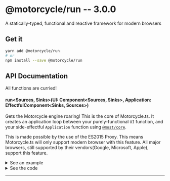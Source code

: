 # @motorcycle/run -- 3.0.0

A statically-typed, functional and reactive framework for modern browsers

## Get it
```sh
yarn add @motorcycle/run
# or
npm install --save @motorcycle/run
```

## API Documentation

All functions are curried!

#### run\<Sources, Sinks\>(UI: Component\<Sources, Sinks\>, Application: EffectfulComponent\<Sinks, Sources\>)

<p>

Gets the Motorcycle engine roaring! This is the core of Motorcycle.ts. It 
creates an application loop between your purely-functional `UI` function, and your
side-effectful `Application` function using [`@most/core`](https://github.com/mostjs/core).

This is made possible by the use of the ES2015 Proxy. This means Motorcycle.ts
will only support modern browser with this feature. All major browsers, still 
supported by their vendors(Google, Microsoft, Apple), support this feature.

</p>


<details>
  <summary>See an example</summary>
  
```typescript
import { run } from '@motorcycle/run'
import { makeDomComponent, div, button, h2, query, clickEvent } from '@motorcycle/dom'

function UI(sources) {
  const { dom } = sources

  const click$ = clickEvent(query('button', dom))

  const count$ = scan(x => x + 1, click$)

  const view$ = map(view, count$)

  return { view$ }
}

function view(count: number) {
  return div([
    h2(`Clicked ${count} times`),
    button('Click Me'),
  ])
}

run(UI, makeDomComponent(document.querySelector('#app')))
```

</details>

<details>
  <summary>See the code</summary>

```typescript

export function run<
  Sources extends Readonly<Record<string, any>>,
  Sinks extends Readonly<Record<string, Stream<any>>>
>(UI: Component<Sources, Sinks>, Application: EffectfulComponent<Sinks, Sources>) {
  const { stream: endSignal } = createProxy<void>()

  const sinkProxies = {} as Record<keyof Sinks, ProxyStream<any>>
  const proxySinks: Sinks = createProxySinks(sinkProxies, endSignal)
  const sources: Sources = Application(proxySinks)
  const sinks: Sinks = createDisposableSinks(UI(sources), endSignal)

  const disposable = replicateSinks(sinks, sinkProxies)

  function dispose() {
    endSignal.event(scheduler.now(), void 0)
    disposable.dispose()
    disposeSources(sources)
  }

  return { sinks, sources, dispose }
}

```

</details>

<hr />
